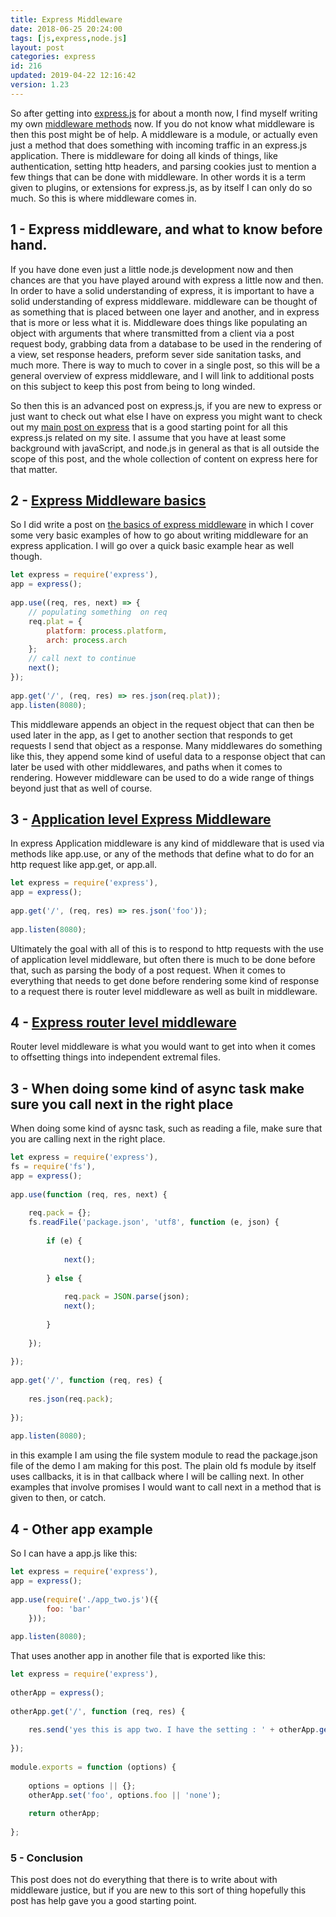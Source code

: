 ```yaml
---
title: Express Middleware
date: 2018-06-25 20:24:00
tags: [js,express,node.js]
layout: post
categories: express
id: 216
updated: 2019-04-22 12:16:42
version: 1.23
---
```


So after getting into [express.js](https://expressjs.com/) for about a month now, I find myself writing my own [middleware methods](https://expressjs.com/en/guide/using-middleware.html) now. If you do not know what middleware is then this post might be of help. A middleware is a module, or actually even just a method that does something with incoming traffic in an express.js application. There is middleware for doing all kinds of things, like authentication, setting http headers, and parsing cookies just to mention a few things that can be done with middleware. In other words it is a term given to plugins, or extensions for express.js, as by itself I can only do so much. So this is where middleware comes in. 

<!-- more -->

## 1 - Express middleware, and what to know before hand.

If you have done even just a little node.js development now and then chances are that you have played around with express a little now and then. In order to have a solid understanding of express, it is important to have a solid understanding of express middleware. middleware can be thought of as something that is placed between one layer and another, and in express that is more or less what it is. 
Middleware does things like populating an object with arguments that where transmitted from a client via a post request body, grabbing data from a database to be used in the rendering of a view, set response headers, preform sever side sanitation tasks, and much more. There is way to much to cover in a single post, so this will be a general overview of express middleware, and I will link to additional posts on this subject to keep this post from being to long winded.

So then this is an advanced post on express.js, if you are new to express or just want to check out what else I have on express you might want to check out my [main post on express](/2018/06/12/express/) that is a good starting point for all this express.js related on my site. I assume that you have at least some background with javaScript, and node.js in general as that is all outside the scope of this post, and the whole collection of content on express here for that matter.

## 2 - [Express Middleware basics](/2019/04/19/express-middleware-basics/)

So I did write a post on [the basics of express middleware](/2019/04/19/express-middleware-basics/) in which I cover some very basic examples of how to go about writing middleware for an express application. I will go over a quick basic example hear as well though.

```js
let express = require('express'),
app = express();
 
app.use((req, res, next) => {
    // populating something  on req
    req.plat = {
        platform: process.platform,
        arch: process.arch
    };
    // call next to continue
    next();
});
 
app.get('/', (req, res) => res.json(req.plat));
app.listen(8080);
```

This middleware appends an object in the request object that can then be used later in the app, as I get to another section that responds to get requests I send that object as a response. Many middlewares do something like this, they append some kind of useful data to a response object that can later be used with other middlewares, and paths when it comes to rendering. However middleware can be used to do a wide range of things beyond just that as well of course.

## 3 - [Application level Express Middleware](/2019/04/22/express-middleware-applaction-level/)

In express Application middleware is any kind of middleware that is used via methods like app.use, or any of the methods that define what to do for an http request like app.get, or app.all.

```js
let express = require('express'),
app = express();
 
app.get('/', (req, res) => res.json('foo'));
 
app.listen(8080);
```

Ultimately the goal with all of this is to respond to http requests with the use of application level middleware, but often there is much to be done before that, such as parsing the body of a post request. When it comes to everything that needs to get done before rendering some kind of response to a request there is router level middleware as well as built in middleware.

## 4 - [Express router level middleware](/2018/05/22/express-routers/)

Router level middleware is what you would want to get into when it comes to offsetting things into independent extremal files.

## 3 - When doing some kind of async task make sure you call next in the right place

When doing some kind of aysnc task, such as reading a file, make sure that you are calling next in the right place.

```js
let express = require('express'),
fs = require('fs'),
app = express();
 
app.use(function (req, res, next) {
 
    req.pack = {};
    fs.readFile('package.json', 'utf8', function (e, json) {
 
        if (e) {
 
            next();
 
        } else {
 
            req.pack = JSON.parse(json);
            next();
 
        }
 
    });
 
});
 
app.get('/', function (req, res) {
 
    res.json(req.pack);
 
});
 
app.listen(8080);
```

in this example I am using the file system module to read the package.json file of the demo I am making for this post. The plain old fs module by itself uses callbacks, it is in that callback where I will be calling next. In other examples that involve promises I would want to call next in a method that is given to then, or catch.

## 4 - Other app example

So I can have a app.js like this:

```js
let express = require('express'),
app = express();
 
app.use(require('./app_two.js')({
        foo: 'bar'
    }));
 
app.listen(8080);
```

That uses another app in another file that is exported like this:

```js
let express = require('express'),
 
otherApp = express();
 
otherApp.get('/', function (req, res) {
 
    res.send('yes this is app two. I have the setting : ' + otherApp.get('foo'));
 
});
 
module.exports = function (options) {
 
    options = options || {};
    otherApp.set('foo', options.foo || 'none');
 
    return otherApp;
 
};
```

### 5 - Conclusion

This post does not do everything that there is to write about with middleware justice, but if you are new to this sort of thing hopefully this post has help gave you a good starting point.